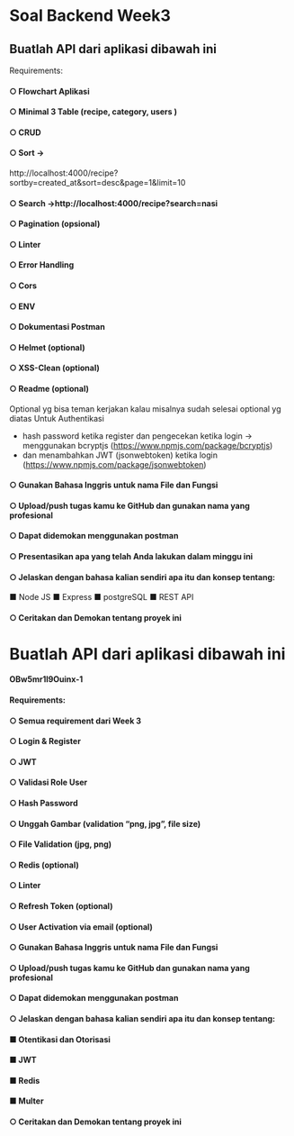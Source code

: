 # Soal Backend Week3

## Buatlah API dari aplikasi dibawah ini
Requirements:
#### ○ Flowchart Aplikasi
#### ○ Minimal 3 Table (recipe, category, users )
#### ○ CRUD
#### ○ Sort ->
http://localhost:4000/recipe?sortby=created_at&sort=desc&page=1&limit=10
#### ○ Search ->http://localhost:4000/recipe?search=nasi
#### ○ Pagination (opsional)
#### ○ Linter
#### ○ Error Handling
#### ○ Cors
#### ○ ENV
#### ○ Dokumentasi Postman
#### ○ Helmet (optional)
#### ○ XSS-Clean (optional)
#### ○ Readme (optional)
Optional yg bisa teman kerjakan kalau misalnya sudah selesai optional yg diatas
Untuk Authentikasi
- hash password ketika register dan pengecekan ketika login -> menggunakan bcryptjs
(https://www.npmjs.com/package/bcryptjs)
- dan menambahkan JWT (jsonwebtoken) ketika login
(https://www.npmjs.com/package/jsonwebtoken)
#### ○ Gunakan Bahasa Inggris untuk nama File dan Fungsi
#### ○ Upload/push tugas kamu ke GitHub dan gunakan nama yang profesional
#### ○ Dapat didemokan menggunakan postman
#### ○ Presentasikan apa yang telah Anda lakukan dalam minggu ini
#### ○ Jelaskan dengan bahasa kalian sendiri apa itu dan konsep tentang:
■ Node JS
■ Express
■ postgreSQL
■ REST API
#### ○ Ceritakan dan Demokan tentang proyek ini

# Buatlah API dari aplikasi dibawah ini
#### OBw5mr1l9Ouinx-1
#### Requirements:
#### ○ Semua requirement dari Week 3
#### ○ Login & Register
#### ○ JWT
#### ○ Validasi Role User
#### ○ Hash Password
#### ○ Unggah Gambar (validation “png, jpg”, file size)
#### ○ File Validation (jpg, png)
#### ○ Redis (optional)
#### ○ Linter
#### ○ Refresh Token (optional)
#### ○ User Activation via email (optional)
#### ○ Gunakan Bahasa Inggris untuk nama File dan Fungsi
#### ○ Upload/push tugas kamu ke GitHub dan gunakan nama yang profesional
#### ○ Dapat didemokan menggunakan postman
#### ○ Jelaskan dengan bahasa kalian sendiri apa itu dan konsep tentang:
#### ■ Otentikasi dan Otorisasi
#### ■ JWT
#### ■ Redis
#### ■ Multer
#### ○ Ceritakan dan Demokan tentang proyek ini